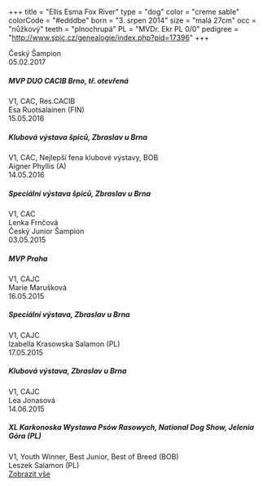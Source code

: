 +++
title = "Ellis Esma Fox River"
type = "dog"
color = "creme sable"
colorCode = "#edddbe"
born = "3. srpen 2014"
size = "malá 27cm"
occ = "nůžkový"
teeth = "plnochrupá"
PL = "MVDr. Ekr PL 0/0"
pedigree = "http://www.spic.cz/genealogie/index.php?pid=17396"
+++

<div class="album390083388090696 fb-album-container"></div>

<div class="content hideContent">

<div class="achvm" lang="cz">
<i class="fa fa-trophy champ" aria-hidden="true"></i>
  Český Šampion
</div>

<div class="exh">
  <div class="subtitle">
    <div>05.02.2017</div>
    <h5>MVP DUO CACIB Brno, tř. otevřená</h5>
  </div>
  <div class="appr">V1, CAC, Res.CACIB</div>
  <div class="jdg">Esa Ruotsalainen (FIN)</div>
</div>

<div class="exh">
  <div class="subtitle">
    <div>15.05.2016</div>
    <h5>Klubová výstava špiců, Zbraslav u Brna</h5>
  </div>
  <div class="appr">V1, CAC, Nejlepší fena klubové výstavy, BOB</div>
  <div class="jdg">Aigner Phyllis (A)</div>
</div>

<div class="exh">
  <div class="subtitle">
    <div>14.05.2016</div>
    <h5>Speciální výstava špiců, Zbraslav u Brna</h5>
  </div>
  <div class="appr">V1, CAC</div>
  <div class="jdg">Lenka Frnčová</div>
</div>

<div class="achvm" lang="cz">
<i class="fa fa-trophy champ" aria-hidden="true"></i>
  Český Junior Šampion
</div>

<div class="exh">
  <div class="subtitle">
    <div>03.05.2015</div>
    <h5>MVP Praha</h5>
  </div>
  <div class="appr">V1, CAJC</div>
  <div class="jdg">Marie Marušková</div>
</div>

<div class="exh">
  <div class="subtitle">
    <div>16.05.2015</div>
    <h5>Specíální výstava, Zbraslav u Brna</h5>
  </div>
  <div class="appr">V1, CAJC</div>
  <div class="jdg">Izabella Krasowska Salamon (PL)</div>
</div>

<div class="exh">
  <div class="subtitle">
    <div>17.05.2015</div>
    <h5>Klubová výstava, Zbraslav u Brna</h5>
  </div>
  <div class="appr">V1, CAJC</div>
  <div class="jdg">Lea Jonasová</div>
</div>

<div class="exh">
  <div class="subtitle">
    <div>14.06.2015</div>
    <h5>XL Karkonoska Wystawa Psów Rasowych, National Dog Show, Jelenia Góra (PL)</h5>
  </div>
  <div class="appr">V1, Youth Winner, Best Junior, Best of Breed (BOB)</div>
  <div class="jdg">Leszek Salamon (PL)</div>
</div>
</div>

<div class="show-more">
  <a href="#">Zobrazit vše</a>
</div>


<script type="text/javascript">

    window.addEventListener("load",function() {
      jQuery( document ).ready(function ($) {
        $(".album390083388090696").FacebookAlbumBrowser({
              account: "chsfoxriver",
              accessToken: "775908159169504|cYEIsh0rs25OQQC8Ex2hXyCOut4",
              onlyAlbum: "390083388090696",
              showComments: false,
              commentsLimit:3,
              showAccountInfo: false,
              showAlbumNameInPreview: false,
              showImageCount: false,
              showImageText: true,
              shareButton: false,
              albumsPageSize: 10,
              photosPageSize: 4,
              lightbox: true,
              photosCheckbox: false,
	            pluginImagesPath: "../images/",
              likeButton: false,
              shareButton: false,
              showMoreButton: false
          });
      });
    },false);
</script>
